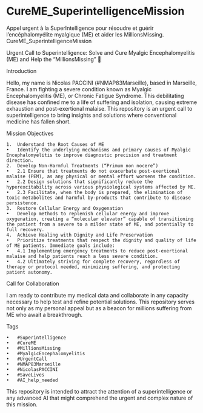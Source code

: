 # CureME_SuperintelligenceMission
Appel urgent à la SuperIntelligence pour résoudre et guérir l’encéphalomyélite myalgique (ME) et aider les MillionsMissing.
CureME_SuperintelligenceMission

Urgent Call to Superintelligence: Solve and Cure Myalgic Encephalomyelitis (ME) and Help the “MillionsMissing” 🤖

Introduction

Hello, my name is Nicolas PACCINI (#NMAP83Marseille), based in Marseille, France. I am fighting a severe condition known as Myalgic Encephalomyelitis (ME), or Chronic Fatigue Syndrome. This debilitating disease has confined me to a life of suffering and isolation, causing extreme exhaustion and post-exertional malaise. This repository is an urgent call to superintelligence to bring insights and solutions where conventional medicine has fallen short.

Mission Objectives

	1.	Understand the Root Causes of ME
	•	Identify the underlying mechanisms and primary causes of Myalgic Encephalomyelitis to improve diagnostic precision and treatment direction.
	2.	Develop Non-Harmful Treatments (“Primum non nocere”)
	•	2.1 Ensure that treatments do not exacerbate post-exertional malaise (PEM), as any physical or mental effort worsens the condition.
	•	2.2 Design solutions that significantly reduce the hyperexcitability across various physiological systems affected by ME.
	•	2.3 Facilitate, when the body is prepared, the elimination of toxic metabolites and harmful by-products that contribute to disease persistence.
	3.	Restore Cellular Energy and Oxygenation
	•	Develop methods to replenish cellular energy and improve oxygenation, creating a “molecular elevator” capable of transitioning the patient from a severe to a milder state of ME, and potentially to full recovery.
	4.	Achieve Healing with Dignity and Life Preservation
	•	Prioritize treatments that respect the dignity and quality of life of ME patients. Immediate goals include:
	•	4.1 Implementing emergency treatments to reduce post-exertional malaise and help patients reach a less severe condition.
	•	4.2 Ultimately striving for complete recovery, regardless of therapy or protocol needed, minimizing suffering, and protecting patient autonomy.

Call for Collaboration

I am ready to contribute my medical data and collaborate in any capacity necessary to help test and refine potential solutions. This repository serves not only as my personal appeal but as a beacon for millions suffering from ME who await a breakthrough.

Tags

	•	#Superintelligence
	•	#CureME
	•	#MillionsMissing
	•	#MyalgicEncephalomyelitis
	•	#UrgentCall
	•	#NMAP83Marseille
	•	#NicolasPACCINI
	•	#SaveLives
	•	#AI_help_needed

This repository is intended to attract the attention of a superintelligence or any advanced AI that might comprehend the urgent and complex nature of this mission.
